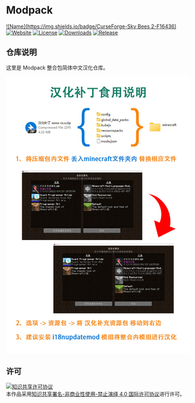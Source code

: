 <!-- markdownlint-disable MD033 -->
# Modpack

[![Name](https://img.shields.io/badge/CurseForge-Sky Bees 2-F16436)](https://www.curseforge.com/minecraft/modpacks/sky-bees-2)
[![Website](https://shields.io/website?up_message=anyijun.com&url=http://anyijun.com&label=Website)](http://anyijun.com)
[![License](https://img.shields.io/badge/License-CC%20BY--NC--ND%204.0-blue)](https://github.com/KlparetlR/Sky-Bees-2/blob/master/LICENSE)
[![Downloads](https://shields.io/github/downloads/KlparetlR/Sky-Bees-2/total?label=Downloads)](https://github.com/KlparetlR/Sky-Bees-2/releases)
[![Release](https://shields.io/github/v/release/KlparetlR/Sky-Bees-2?display_name=tag&include_prereleases&label=Release)](https://github.com/KlparetlR/Sky-Bees-2/releases/latest)

## 仓库说明

这里是 Modpack 整合包简体中文汉化仓库。

![汉化补丁食用说明](汉化补丁食用说明.jpg)

## 许可

<a rel="license" href="http://creativecommons.org/licenses/by-nc-nd/4.0/"><img alt="知识共享许可协议" style="border-width:0" src="https://i.creativecommons.org/l/by-nc-nd/4.0/88x31.png" /></a><br />本作品采用<a rel="license" href="http://creativecommons.org/licenses/by-nc-nd/4.0/">知识共享署名-非商业性使用-禁止演绎 4.0 国际许可协议</a>进行许可。
